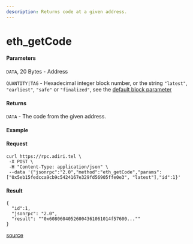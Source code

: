 ```yaml
---
description: Returns code at a given address.
---
```


# eth\_getCode

#### Parameters

`DATA`, 20 Bytes - Address

`QUANTITY|TAG` - Hexadecimal integer block number, or the string `"latest"`, `"earliest"`, `"safe"` or `"finalized"`, see the [default block parameter](https://ethereum.org/en/developers/docs/apis/json-rpc/#default-block)

#### Returns

`DATA` - The code from the given address.

#### Example

#### Request

```
curl https://rpc.adiri.tel \
 -X POST \
 -H "Content-Type: application/json" \
 --data '{"jsonrpc":"2.0","method":"eth_getCode","params":["0x5eb15fedcca9cb9c5424167e329fd56905ffe0e3", "latest"],"id":1}'
```

#### Result

```
{
  "id":1,
  "jsonrpc": "2.0",
  "result": ""0x60806040526004361061014f57600...""
}
```

[source](https://ethereum.org/en/developers/docs/apis/json-rpc/#eth\_getcode)
